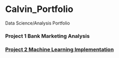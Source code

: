 # Calvin_Portfolio
Data Science/Analysis Portfolio
### Project 1 Bank Marketing Analysis

### [Project 2 Machine Learning Implementation](https://github.com/LiNGYuNiverSe/Mechine-Learning-from-Scratch)


